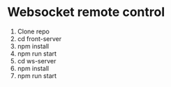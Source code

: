 # Websocket remote control

1. Clone repo
2. cd front-server
3. npm install
4. npm run start
5. cd ws-server
6. npm install
7. npm run start